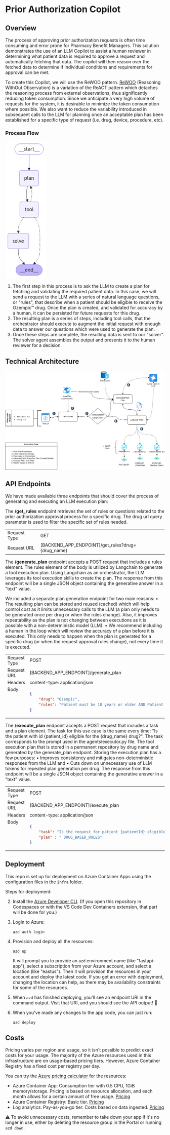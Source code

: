 # Prior Authorization Copilot

## Overview

The process of approving prior authorization requests is often time consuming and error prone for Pharmacy Benefit Managers. This solution demonstrates the use of an LLM Copilot to assist a human reviewer in determining what patient data is required to approve a request and automatically fetching that data. The copilot will then reason over the fetched data to determine if individual conditions and requirements for approval can be met.

To create this Copilot, we will use the ReWOO pattern. [ReWOO](https://github.com/billxbf/ReWOO) (Reasoning WithOut Observation) is a variation of the ReACT pattern which detaches the reasoning process from external observations, thus significantly reducing token consumption. Since we anticipate a very high volume of requests for the system, it is desirable to minimize the token consumption where possible. We also want to reduce the variability introduced in subsequent calls to the LLM for planning once an acceptable plan has been established for a specific type of request (i.e. drug, device, procedure, etc).

### Process Flow

![LangGraph diagram](./docs/rewoo_flow.png)

1. The first step in this process is to ask the LLM to create a plan for fetching and validating the required patient data. In this case, we will send a request to the LLM with a series of natural language questions, or "rules", that describe when a patient should be eligible to receive the Ozempic™ drug. Once the plan is created, and validated for accuracy by a human, it can be persisted for future requests for this drug.
2. The resulting plan is a series of steps, including tool calls, that the orchestrator should execute to augment the initial request with enough data to answer our questions which were used to generate the plan.
3. Once these steps are complete, the resulting data is sent to our "solver". The solver agent assembles the output and presents it to the human reviewer for a decision.

## Technical Architecture

![Azure technical architecture](./docs/Orchestration_PriorAuth.png)

## API Endpoints

We have made available three endpoints that should cover the process of generating and executing an LLM execution plan:

The **/get_rules** endpoint retrieves the set of rules or questions related to the prior authorization approval process for a specific drug. The drug url query parameter is used to filter the specific set of rules needed. 

|  |  |
| -- | -- |
| Request Type | GET |
| Request URL | [BACKEND_APP_ENDPOINT]/get_rules?drug={drug_name} |

The **/generate_plan** endpoint accepts a POST request that includes a rules element. The rules element of the body is utilized by Langchain to generate a tool execution plan. Using Langchain as an orchestrator, the LLM leverages its tool execution skills to create the plan. The response from this endpoint will be a single JSON object containing the generative answer in a "text" value.

We included a separate plan generation endpoint for two main reasons:
•	The resulting plan can be stored and reused (cached) which will help control cost as it limits unnecessary calls to the LLM (a plan only needs to be generated once per drug or when the rules change). Also, it improves repeatability as the plan is not changing between executions as it is possible with a non-deterministic model (LLM).
•	We recommend including a human in the loop which will review the accuracy of a plan before it is executed. This only needs to happen when the plan is generated for a specific drug (or when the request approval rules change), not every time it is executed.

<table>
<tr><td>Request Type</td><td>POST</td></tr>
<tr><td>Request URL</td><td>[BACKEND_APP_ENDPOINT]/generate_plan</td></tr>
<tr><td>Headers</td><td>content-type: application/json</td></tr>
<tr><td valign="top">Body</td>
<td>

```json
{
    "drug": "Ozempic",
    "rules": "Patient must be 18 years or older AND Patient must have a confirmed diagnosis of Type 2 diabetes AND Patient must have an A1C level of 7.0% or higher AND Patient must have a fasting plasma glucose (FPG) greater than or equal to 126 mg/dL OR Patient must have a 2-hour plasma glucose (PG) greater than or equal to 200 mg/dL during OGTT (oral glucose tolerance test) OR Patient must have a random plasma glucose greater than or equal to 200 mg/dL in patient with classic symptoms of hyperglycemia or hyperglycemic crisis."
}
```

</td></tr>
</table>

The **/execute_plan** endpoint accepts a POST request that includes a task and a plan element. The task for this use case is the same every time:  "Is the patient with id {patient_id} eligible for the {drug_name} drug?". The task corresponds to the prompt used in the agents\executor.py file.
The tool execution plan that is stored in a permanent repository by drug name and generated by the generate_plan endpoint. Storing the execution plan has a few purposes:
•	Improves consistency and mitigates non-deterministic responses from the LLM and 
•	Cuts down on unnecessary use of LLM tokens for repeated plan generation per drug.
The response from this endpoint will be a single JSON object containing the generative answer in a "text" value.

<table>
<tr><td>Request Type</td><td>POST</td></tr>
<tr><td>Request URL</td><td>[BACKEND_APP_ENDPOINT]/execute_plan</td></tr>
<tr><td>Headers</td><td>content-type: application/json</td></tr>
<tr>
<td valign=top>Body</td>
<td>

```json
{
    "task": "Is the request for patient {patientId} eligible for {drug_name}?",
    "plan" : " DRUG_BASED_RULES"
}
```

</td>
</tr>
</table>


## Deployment

This repo is set up for deployment on Azure Container Apps using the configuration files in the `infra` folder.

Steps for deployment:

2. Install the [Azure Developer CLI](https://learn.microsoft.com/azure/developer/azure-developer-cli/install-azd). (If you open this repository in Codespaces or with the VS Code Dev Containers extension, that part will be done for you.)
3. Login to Azure:

    ```shell
    azd auth login
    ```

4. Provision and deploy all the resources:

    ```shell
    azd up
    ```

    It will prompt you to provide an `azd` environment name (like "fastapi-app"), select a subscription from your Azure account, and select a location (like "eastus"). Then it will provision the resources in your account and deploy the latest code. If you get an error with deployment, changing the location can help, as there may be availability constraints for some of the resources.

5. When `azd` has finished deploying, you'll see an endpoint URI in the command output. Visit that URI, and you should see the API output! 🎉
6. When you've made any changes to the app code, you can just run:

    ```shell
    azd deploy
    ```

## Costs

Pricing varies per region and usage, so it isn't possible to predict exact costs for your usage.
The majority of the Azure resources used in this infrastructure are on usage-based pricing tiers.
However, Azure Container Registry has a fixed cost per registry per day.

You can try the [Azure pricing calculator](https://azure.com/e/9f8185b239d240b398e201078d0c4e7a) for the resources:

- Azure Container App: Consumption tier with 0.5 CPU, 1GiB memory/storage. Pricing is based on resource allocation, and each month allows for a certain amount of free usage. [Pricing](https://azure.microsoft.com/pricing/details/container-apps/)
- Azure Container Registry: Basic tier. [Pricing](https://azure.microsoft.com/pricing/details/container-registry/)
- Log analytics: Pay-as-you-go tier. Costs based on data ingested. [Pricing](https://azure.microsoft.com/pricing/details/monitor/)

⚠️ To avoid unnecessary costs, remember to take down your app if it's no longer in use,
either by deleting the resource group in the Portal or running `azd down`.

